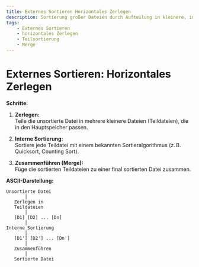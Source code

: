 ```yaml
---
title: Externes Sortieren Horizontales Zerlegen  
description: Sortierung großer Dateien durch Aufteilung in kleinere, intern sortierbare Teildateien und anschließendes Zusammenführen.  
tags:
    - Externes Sortieren
    - horizontales Zerlegen
    - Teilsortierung
    - Merge
---
```


# Externes Sortieren: Horizontales Zerlegen

**Schritte:**  
1. **Zerlegen:**  
   Teile die unsortierte Datei in mehrere kleinere Dateien (Teildateien), die in den Hauptspeicher passen.

2. **Interne Sortierung:**  
   Sortiere jede Teildatei mit einem bekannten Sortieralgorithmus (z. B. Quicksort, Counting Sort).

3. **Zusammenführen (Merge):**  
   Füge die sortierten Teildateien zu einer final sortierten Datei zusammen.

**ASCII-Darstellung:**  
```
Unsortierte Datei
       │
   Zerlegen in
   Teildateien
       │
   [D1] [D2] ... [Dn]
       │
Interne Sortierung
       │
   [D1'] [D2'] ... [Dn']
       │
   Zusammenführen
       │
   Sortierte Datei
```

